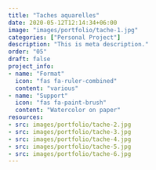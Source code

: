 ```yaml
---
title: "Taches aquarelles"
date: 2020-05-12T12:14:34+06:00
image: "images/portfolio/tache-1.jpg"
categories: ["Personal Project"]
description: "This is meta description."
order: "05"
draft: false
project_info:
- name: "Format"
  icon: "fas fa-ruler-combined"
  content: "various"
- name: "Support"
  icon: "fas fa-paint-brush"
  content: "Watercolor on paper"
resources:
- src: images/portfolio/tache-2.jpg
- src: images/portfolio/tache-3.jpg
- src: images/portfolio/tache-4.jpg
- src: images/portfolio/tache-5.jpg
- src: images/portfolio/tache-6.jpg
---
```

